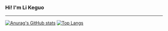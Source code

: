 ### Hi! I'm Li Keguo
* * *

[![Anurag's GitHub stats](https://github-readme-stats.vercel.app/api?username=li-keguo&show_icons=false&theme=cobalt)](https://github.com/anuraghazra/github-readme-stats) 
 [![Top Langs](https://github-readme-stats.vercel.app/api/top-langs/?username=li-keguo&langs_count=8&theme=cobalt)](https://github.com/anuraghazra/github-readme-stats)

<!--
**li-keguo/li-keguo** is a ✨ _special_ ✨ repository because its `README.md` (this file) appears on your GitHub profile.

Here are some ideas to get you started:

- 🔭 I’m currently working on ...
- 🌱 I’m currently learning ...
- 👯 I’m looking to collaborate on ...
- 🤔 I’m looking for help with ...
- 💬 Ask me about ...
- 📫 How to reach me: ...
- 😄 Pronouns: ...
- ⚡ Fun fact: ...
-->
